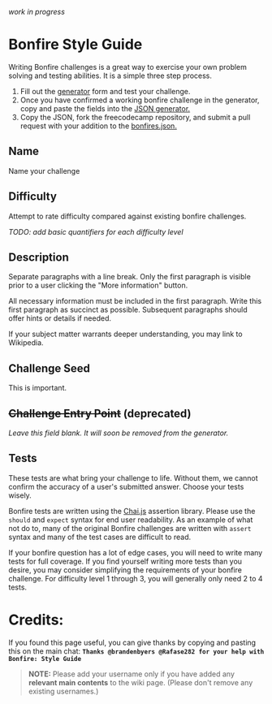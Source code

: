 _work in progress_

# Bonfire Style Guide
Writing Bonfire challenges is a great way to exercise your own problem solving and testing abilities. It is a simple three step process.
1. Fill out the [generator](http://www.freecodecamp.com/bonfire-challenge-generator) form and test your challenge.
2. Once you have confirmed a working bonfire challenge in the generator, copy and paste the fields into the [JSON generator.](http://www.freecodecamp.com/bonfire-json-generator)
3. Copy the JSON, fork the freecodecamp repository, and submit a pull request with your addition to the [bonfires.json.](https://github.com/FreeCodeCamp/freecodecamp/blob/master/seed_data/bonfires.json)

## Name
Name your challenge

## Difficulty
Attempt to rate difficulty compared against existing bonfire challenges.

_TODO: add basic quantifiers for each difficulty level_

## Description
Separate paragraphs with a line break. Only the first paragraph is visible prior to a user clicking the "More information" button.

All necessary information must be included in the first paragraph. Write this first paragraph as succinct as possible. Subsequent paragraphs should offer hints or details if needed.

If your subject matter warrants deeper understanding, you may link to Wikipedia.

## Challenge Seed
This is important.

## ~~Challenge Entry Point~~ (deprecated)
_Leave this field blank. It will soon be removed from the generator._

## Tests
These tests are what bring your challenge to life. Without them, we cannot confirm the accuracy of a user's submitted answer. Choose your tests wisely.

Bonfire tests are written using the [Chai.js](http://chaijs.com/) assertion library. Please use the `should` and `expect` syntax for end user readability. As an example of what not do to, many of the original Bonfire challenges are written with `assert` syntax and many of the test cases are difficult to read.

If your bonfire question has a lot of edge cases, you will need to write many tests for full coverage. If you find yourself writing more tests than you desire, you may consider simplifying the requirements of your bonfire challenge. For difficulty level 1 through 3, you will generally only need 2 to 4 tests.

# Credits:
If you found this page useful, you can give thanks by copying and pasting this on the main chat: **`Thanks @brandenbyers @Rafase282 for your help with Bonfire: Style Guide`**

> **NOTE:** Please add your username only if you have added any **relevant main contents** to the wiki page. (Please don't remove any existing usernames.)